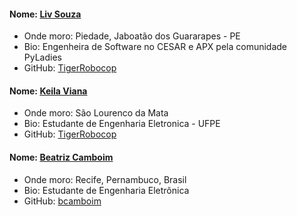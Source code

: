 #### Nome: [Liv Souza](https://github.com/TigerRobocop/)
- Onde moro: Piedade, Jaboatão dos Guararapes - PE
- Bio: Engenheira de Software no CESAR e APX pela comunidade PyLadies
- GitHub: [TigerRobocop](https://github.com/TigerRobocop/)

#### Nome: [Keila Viana](https://github.com/keilavg/)
- Onde moro: São Lourenco da Mata
- Bio: Estudante de Engenharia Eletronica - UFPE
- GitHub: [TigerRobocop](https://github.com/keilavg)

#### Nome: [Beatriz Camboim](https://github.com/bcamboim)
- Onde moro: Recife, Pernambuco, Brasil
- Bio: Estudante de Engenharia Eletrônica
- GitHub: [bcamboim](https://github.com/bcamboim)

